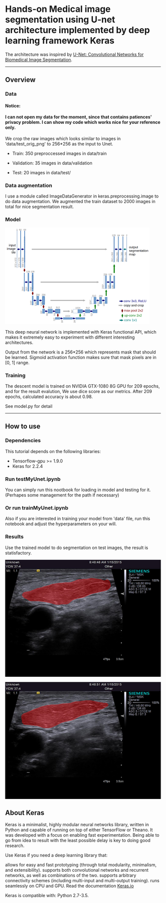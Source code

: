 # Hands-on Medical image segmentation using U-net architecture implemented by deep learning framework Keras

The architecture was inspired by [U-Net: Convolutional Networks for Biomedical Image Segmentation](http://lmb.informatik.uni-freiburg.de/people/ronneber/u-net/).

---

## Overview

### Data
#### Notice: 
####    I can not open my data for the moment, since that contains patiences' privacy problem. I can show my code which works nice for your reference only.

We crop the raw images which looks similar to images in 'data/test_orig_png' to 256*256 as the input to Unet.

* Train: 350 preproccessed images in data/train

* Validation: 35 images in data/validation

* Test: 20 images in data/test/

### Data augmentation

I use a module called ImageDataGenerator in keras.preprocessing.image to do data augmentation. We augmented the train dataset to 2000 images in total for nice segmentation result.


### Model

![img/u-net-architecture.png](img/u-net-architecture.png)

This deep neural network is implemented with Keras functional API, which makes it extremely easy to experiment with different interesting architectures.

Output from the network is a 256*256 which represents mask that should be learned. Sigmoid activation function
makes sure that mask pixels are in \[0, 1\] range.

### Training

The descent model is trained on NVIDIA GTX-1080 8G GPU for 209 epochs, and for the result evalution, We use dice score as our metrics. After 209 epochs, calculated accuracy is about 0.98.

See model.py for detail

---

## How to use

### Dependencies

This tutorial depends on the following libraries:

* Tensorflow-gpu >= 1.9.0
* Keras for 2.2.4


### Run testMyUnet.ipynb

You can simply run this nootbook for loading in model and testing for it. (Perhapes some management for the path if necessary)

### Or run trainMyUnet.ipynb

Also if you are interested in training your model from 'data' file, run this notebook and adjust the hyperparameters on your will.

### Results

Use the trained model to do segmentation on test images, the result is statisfactory.

![img/demo-0.png](img/demo-0.png)

![img/demo-1.png](img/demo-1.png)


## About Keras

Keras is a minimalist, highly modular neural networks library, written in Python and capable of running on top of either TensorFlow or Theano. It was developed with a focus on enabling fast experimentation. Being able to go from idea to result with the least possible delay is key to doing good research.

Use Keras if you need a deep learning library that:

allows for easy and fast prototyping (through total modularity, minimalism, and extensibility).
supports both convolutional networks and recurrent networks, as well as combinations of the two.
supports arbitrary connectivity schemes (including multi-input and multi-output training).
runs seamlessly on CPU and GPU.
Read the documentation [Keras.io](http://keras.io/)

Keras is compatible with: Python 2.7-3.5.
